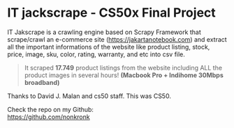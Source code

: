 # IT jackscrape - CS50x Final Project
IT Jakscrape is a crawling engine based on Scrapy Framework that scrape/crawl an e-commerce site (https://jakartanotebook.com) and extract all the important informations of the website like product listing, stock, price, image, sku, color, rating, warranty, and etc into csv file.

> It scraped **17.749** product listings from the website including ALL the product images in several hours!
**(Macbook Pro + Indihome 30Mbps broadband)**

Thanks to David J. Malan and cs50 staff.
This was CS50.

Check the repo on my Github: \
https://github.com/nonkronk
